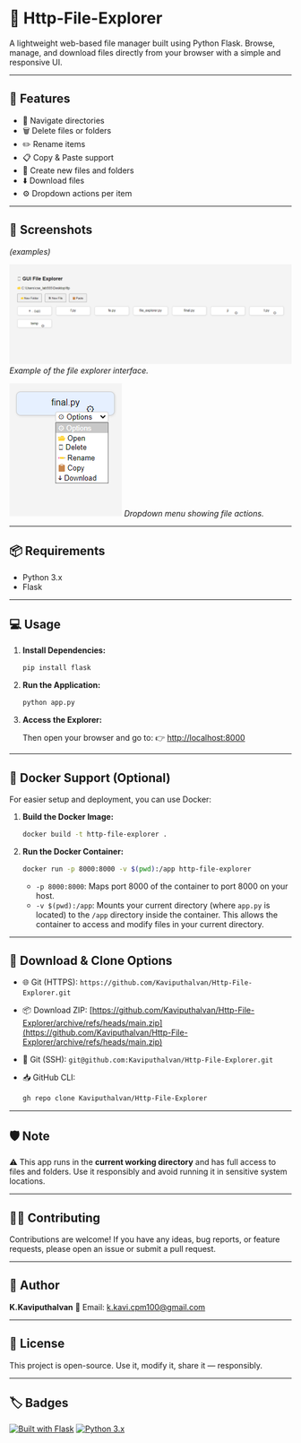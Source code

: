 # 🧭 Http-File-Explorer

A lightweight web-based file manager built using Python Flask.
Browse, manage, and download files directly from your browser with a simple and responsive UI.

---

## 🚀 Features

-   📁 Navigate directories
-   🗑️ Delete files or folders
-   ✏️ Rename items
-   📋 Copy & Paste support
-   📄 Create new files and folders
-   ⬇️ Download files
-   ⚙️ Dropdown actions per item

---

## 📸 Screenshots

_(examples)_

![Screenshot of the file explorer](temp/1.png)
_Example of the file explorer interface._

![Screenshot of file actions](temp/2.png)
_Dropdown menu showing file actions._

---

## 📦 Requirements

-   Python 3.x
-   Flask

---

## 💻 Usage

1.  **Install Dependencies:**

    ```bash
    pip install flask
    ```

2.  **Run the Application:**

    ```bash
    python app.py
    ```

3.  **Access the Explorer:**

    Then open your browser and go to:
    👉 [http://localhost:8000](http://localhost:8000)

---

## 🐳 Docker Support (Optional)

For easier setup and deployment, you can use Docker:

1.  **Build the Docker Image:**

    ```bash
    docker build -t http-file-explorer .
    ```

2.  **Run the Docker Container:**

    ```bash
    docker run -p 8000:8000 -v $(pwd):/app http-file-explorer
    ```

    * `-p 8000:8000`:  Maps port 8000 of the container to port 8000 on your host.
    * `-v $(pwd):/app`:  Mounts your current directory (where `app.py` is located) to the `/app` directory inside the container. This allows the container to access and modify files in your current directory.

---

## 🔗 Download & Clone Options

-   🌐 Git (HTTPS):
    `https://github.com/Kaviputhalvan/Http-File-Explorer.git`

-   📦 Download ZIP:
    [https://github.com/Kaviputhalvan/Http-File-Explorer/archive/refs/heads/main.zip](https://github.com/Kaviputhalvan/Http-File-Explorer/archive/refs/heads/main.zip)

-   🔐 Git (SSH):
    `git@github.com:Kaviputhalvan/Http-File-Explorer.git`

-   📥 GitHub CLI:

    ```bash
    gh repo clone Kaviputhalvan/Http-File-Explorer
    ```

---

## 🛡️ Note

⚠️ This app runs in the **current working directory** and has full access to files and folders.
Use it responsibly and avoid running it in sensitive system locations.

---

## 🧑‍💻 Contributing

Contributions are welcome! If you have any ideas, bug reports, or feature requests, please open an issue or submit a pull request.

---

## 👤 Author

**K.Kaviputhalvan**
📧 Email: [k.kavi.cpm100@gmail.com](mailto:k.kavi.cpm100@gmail.com)

---

## 📜 License

This project is open-source. Use it, modify it, share it — responsibly.

---

## 🏷️ Badges

[![Built with Flask](https://img.shields.io/badge/Built%20with-Flask-blueviolet)](https://flask.palletsprojects.com/)
[![Python 3.x](https://img.shields.io/badge/Python-3.x-brightgreen)](https://www.python.org/)
